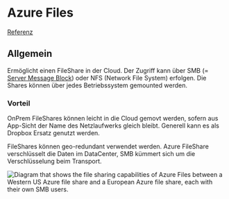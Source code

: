# Azure Files
[Referenz](https://docs.microsoft.com/en-us/learn/modules/azure-storage-fundamentals/azure-file-storage) 

## Allgemein

Ermöglicht einen FileShare in der Cloud. Der Zugriff kann über SMB (= [Server Message Block](https://en.wikipedia.org/wiki/Server_Message_Block)) oder NFS (Network File System) erfolgen. Die Shares können über jedes Betriebssystem gemounted werden.

### Vorteil 
OnPrem FileShares können leicht in die Cloud gemovt werden, sofern aus App-Sicht der Name des Netzlaufwerks gleich bleibt. Generell kann es als Dropbox Ersatz genutzt werden.

FileShares können geo-redundant verwendet werden. Azure FileShare verschlüsselt die Daten im DataCenter, SMB kümmert sich um die Verschlüsselung beim Transport.

![Diagram that shows the file sharing capabilities of Azure Files between a Western US Azure file share and a European Azure file share, each with their own SMB users.](https://docs.microsoft.com/en-us/learn/azure-fundamentals/azure-storage-fundamentals/media/azure-files-5f942c3e.png) 